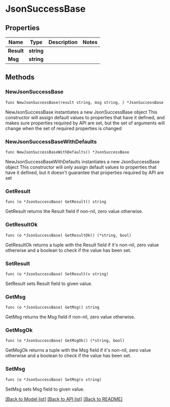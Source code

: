 # JsonSuccessBase

## Properties

Name | Type | Description | Notes
------------ | ------------- | ------------- | -------------
**Result** | **string** |  | 
**Msg** | **string** |  | 

## Methods

### NewJsonSuccessBase

`func NewJsonSuccessBase(result string, msg string, ) *JsonSuccessBase`

NewJsonSuccessBase instantiates a new JsonSuccessBase object
This constructor will assign default values to properties that have it defined,
and makes sure properties required by API are set, but the set of arguments
will change when the set of required properties is changed

### NewJsonSuccessBaseWithDefaults

`func NewJsonSuccessBaseWithDefaults() *JsonSuccessBase`

NewJsonSuccessBaseWithDefaults instantiates a new JsonSuccessBase object
This constructor will only assign default values to properties that have it defined,
but it doesn't guarantee that properties required by API are set

### GetResult

`func (o *JsonSuccessBase) GetResult() string`

GetResult returns the Result field if non-nil, zero value otherwise.

### GetResultOk

`func (o *JsonSuccessBase) GetResultOk() (*string, bool)`

GetResultOk returns a tuple with the Result field if it's non-nil, zero value otherwise
and a boolean to check if the value has been set.

### SetResult

`func (o *JsonSuccessBase) SetResult(v string)`

SetResult sets Result field to given value.


### GetMsg

`func (o *JsonSuccessBase) GetMsg() string`

GetMsg returns the Msg field if non-nil, zero value otherwise.

### GetMsgOk

`func (o *JsonSuccessBase) GetMsgOk() (*string, bool)`

GetMsgOk returns a tuple with the Msg field if it's non-nil, zero value otherwise
and a boolean to check if the value has been set.

### SetMsg

`func (o *JsonSuccessBase) SetMsg(v string)`

SetMsg sets Msg field to given value.



[[Back to Model list]](../README.md#documentation-for-models) [[Back to API list]](../README.md#documentation-for-api-endpoints) [[Back to README]](../README.md)


